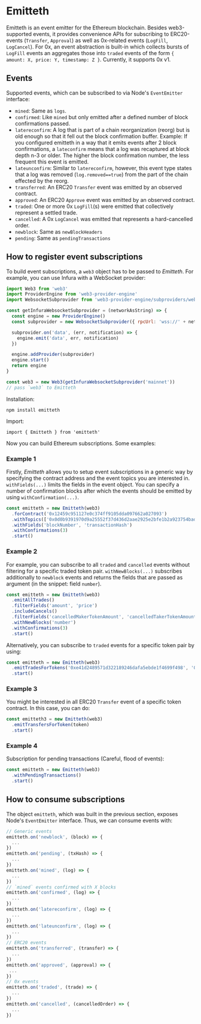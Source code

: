 # Emitteth

Emitteth is an event emitter for the Ethereum blockchain. Besides web3-supported events, it provides convenience APIs for subscribing to ERC20-events (`Transfer`, `Approval`) as well as 0x-related events (`LogFill`, `LogCancel`). For 0x, an event abstraction is built-in which collects bursts of `LogFill` events an aggregates those into `traded` events of the form `{ amount: X, price: Y, timestamp: Z }`. Currently, it supports 0x v1.

## Events

Supported events, which can be subscribed to via Node's `EventEmitter` interface:

- `mined`: Same as `logs`.
- `confirmed`: Like `mined` but only emitted after a defined number of block confirmations passed.
- `latereconfirm`: A log that is part of a chain reorganization (reorg) but is old enough so that it fell out the block confirmation buffer. Example: If you configured emitteth in a way that it emits events after 2 block confirmations, a `lateconfirm` means that a log was recaptured at block depth n-3 or older. The higher the block confirmation number, the less frequent this event is emitted.
- `lateunconfirm`: Similar to `latereconfirm`, however, this event type states that a log was removed (`log.removed==true`) from the part of the chain effected by the reorg.
- `transferred`: An ERC20 `Transfer` event was emitted by an observed contract.
- `approved`: An ERC20 `Approve` event was emitted by an observed contract.
- `traded`: One or more 0x `LogFill`(s) were emitted that collectively represent a settled trade.
- `cancelled`: A 0x `LogCancel` was emitted that represents a hard-cancelled order.
- `newblock`: Same as `newBlockHeaders`
- `pending`: Same as `pendingTransactions`

## How to register event subscriptions

To build event subscriptions, a `web3` object has to be passed to *Emitteth*. For example, you can use Infura with a WebSocket provider:

```javascript
import Web3 from 'web3'
import ProviderEngine from 'web3-provider-engine'
import WebsocketSubprovider from 'web3-provider-engine/subproviders/websocket'

const getInfuraWebsocketSubprovider = (networkAsString) => {
  const engine = new ProviderEngine()
  const subprovider = new WebsocketSubprovider({ rpcUrl: 'wss://' + networkAsString + '.infura.io/ws' })

  subprovider.on('data', (err, notification) => {
    engine.emit('data', err, notification)
  })

  engine.addProvider(subprovider)
  engine.start()
  return engine
}

const web3 = new Web3(getInfuraWebsocketSubprovider('mainnet'))
// pass `web3` to Emitteth
```

Installation:

```
npm install emitteth
```

Import:

```
import { Emitteth } from 'emitteth'
```

Now you can build Ethereum subscriptions. Some examples:

### Example 1
Firstly, *Emitteth* allows you to setup event subscriptions in a generic way by specifying the contract address and the event topics you are interested in. `withFields(...)` limits the fields in the event object. You can specify a number of confirmation blocks after which the events should be emitted by using `withConfirmation(...)`.

```javascript
const emitteth = new Emitteth(web3)
  .forContract('0x12459c951127e0c374ff9105dda097662a027093')
  .withTopics(['0x0d0b9391970d9a25552f37d436d2aae2925e2bfe1b2a923754bada030c498cb3', null, null, null])
  .withFields('blockNumber', 'transactionHash')
  .withConfirmations(3)
  .start()
```

### Example 2

For example, you can subscribe to all `traded` and `cancelled` events without filtering for a specific traded token pair. `withNewBlocks(...)` subscribes additionally to `newblock` events and returns the fields that are passed as argument (in the snippet: field `number`).

```javascript
const emitteth = new Emitteth(web3)
  .emitAllTrades()
  .filterFields('amount', 'price')
  .includeCancels()
  .filterFields('cancelledMakerTokenAmount', 'cancelledTakerTokenAmount', 'priceAdjustment')
  .withNewBlocks('number')
  .withConfirmations(3)
  .start()
```

Alternatively, you can subscribe to `traded` events for a specific token pair by using:

```javascript
const emitteth = new Emitteth(web3)
  .emitTradesForTokens('0xe41d2489571d322189246dafa5ebde1f4699f498', '0xc02aaa39b223fe8d0a0e5c4f27ead9083c756cc2')
  .start()
```

### Example 3
You might be interested in all ERC20 `Transfer` event of a specific token contract. In this case, you can do:

```javascript
const emitteth3 = new Emitteth(web3)
  .emitTransfersForToken(token)
  .start()
```

### Example 4
Subscription for pending transactions (Careful, flood of events):

```javascript
const emitteth = new Emitteth(web3)
  .withPendingTransactions()
  .start()
```

## How to consume subscriptions

The object `emitteth`, which was built in the previous section, exposes Node's `EventEmitter` interface. Thus, we can consume events with:

```javascript
// Generic events
emitteth.on('newblock', (block) => {
  ...
})
emitteth.on('pending', (txHash) => {
  ...
})
emitteth.on('mined', (log) => {
  ...
})
// `mined` events confirmed with X blocks
emitteth.on('confirmed', (log) => {
  ...
})
emitteth.on('latereconfirm', (log) => {
  ...
})
emitteth.on('lateunconfirm', (log) => {
  ...
})
// ERC20 events
emitteth.on('transferred', (transfer) => {
  ...
})
emitteth.on('approved', (approval) => {
 ...
})
// 0x events
emitteth.on('traded', (trade) => {
  ...
})
emitteth.on('cancelled', (cancelledOrder) => {
  ...
})
```
